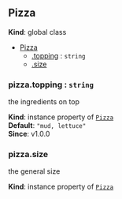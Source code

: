 <a name="Pizza"></a>

## Pizza
**Kind**: global class  

* [Pizza](#Pizza)
    * [.topping](#Pizza+topping) : <code>string</code>
    * [.size](#Pizza+size)

<a name="Pizza+topping"></a>

### pizza.topping : <code>string</code>
the ingredients on top

**Kind**: instance property of <code>[Pizza](#Pizza)</code>  
**Default**: <code>&quot;mud, lettuce&quot;</code>  
**Since**: v1.0.0  
<a name="Pizza+size"></a>

### pizza.size
the general size

**Kind**: instance property of <code>[Pizza](#Pizza)</code>  
